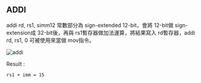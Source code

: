 ## ADDI

addi rd, rs1, simm12 常數部分為 sign-extended 12-bit，會將 12-bit做 sign-extension成 32-bit後，再與 rs1暫存器做加法運算，將結果寫入 rd暫存器，addi rd, rs1, 0 可被使用來當做 mov指令。

![addi](https://user-images.githubusercontent.com/68816726/221734653-3bb12cc2-e7bc-46e6-8542-f7a879b58537.png)

Result :
```
rs1 + imm = 15
```

